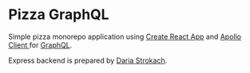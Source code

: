 # Pizza GraphQL

Simple pizza monorepo application using [Create React App](https://facebook.github.io/create-react-app/) and [Apollo Client
](https://www.apollographql.com/docs/react/) for [GraphQL](https://graphql.org/).

Express backend is prepared by [Daria Strokach](https://github.com/scarletcamomile/pizza-graphql-backend).
